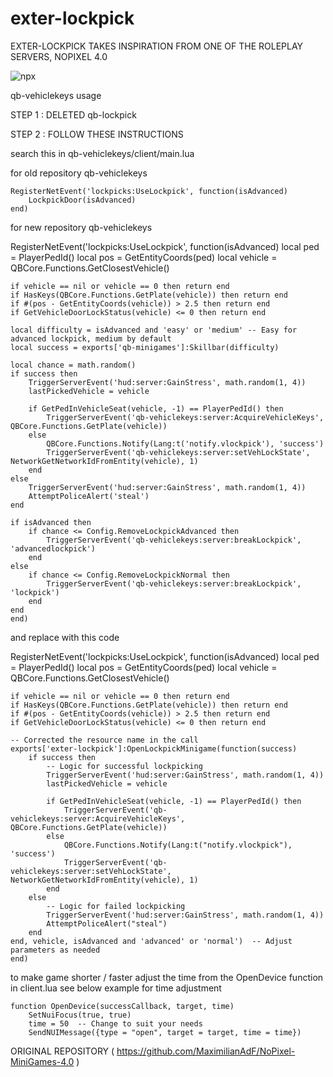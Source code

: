 # exter-lockpick
EXTER-LOCKPICK TAKES INSPIRATION FROM ONE OF THE ROLEPLAY SERVERS, NOPIXEL 4.0

![npx](https://github.com/user-attachments/assets/fbc2e0b9-a833-4b05-a205-9ab9b958dd57)


qb-vehiclekeys usage

STEP 1 : DELETED qb-lockpick

STEP 2 : FOLLOW THESE INSTRUCTIONS


search this in qb-vehiclekeys/client/main.lua

for old repository qb-vehiclekeys

    RegisterNetEvent('lockpicks:UseLockpick', function(isAdvanced)
        LockpickDoor(isAdvanced)
    end)

for new repository qb-vehiclekeys

RegisterNetEvent('lockpicks:UseLockpick', function(isAdvanced)
    local ped = PlayerPedId()
    local pos = GetEntityCoords(ped)
    local vehicle = QBCore.Functions.GetClosestVehicle()

    if vehicle == nil or vehicle == 0 then return end
    if HasKeys(QBCore.Functions.GetPlate(vehicle)) then return end
    if #(pos - GetEntityCoords(vehicle)) > 2.5 then return end
    if GetVehicleDoorLockStatus(vehicle) <= 0 then return end

    local difficulty = isAdvanced and 'easy' or 'medium' -- Easy for advanced lockpick, medium by default
    local success = exports['qb-minigames']:Skillbar(difficulty)

    local chance = math.random()
    if success then
        TriggerServerEvent('hud:server:GainStress', math.random(1, 4))
        lastPickedVehicle = vehicle

        if GetPedInVehicleSeat(vehicle, -1) == PlayerPedId() then
            TriggerServerEvent('qb-vehiclekeys:server:AcquireVehicleKeys', QBCore.Functions.GetPlate(vehicle))
        else
            QBCore.Functions.Notify(Lang:t('notify.vlockpick'), 'success')
            TriggerServerEvent('qb-vehiclekeys:server:setVehLockState', NetworkGetNetworkIdFromEntity(vehicle), 1)
        end
    else
        TriggerServerEvent('hud:server:GainStress', math.random(1, 4))
        AttemptPoliceAlert('steal')
    end

    if isAdvanced then
        if chance <= Config.RemoveLockpickAdvanced then
            TriggerServerEvent('qb-vehiclekeys:server:breakLockpick', 'advancedlockpick')
        end
    else
        if chance <= Config.RemoveLockpickNormal then
            TriggerServerEvent('qb-vehiclekeys:server:breakLockpick', 'lockpick')
        end
    end
    end)

and replace with this code

RegisterNetEvent('lockpicks:UseLockpick', function(isAdvanced)
    local ped = PlayerPedId()
    local pos = GetEntityCoords(ped)
    local vehicle = QBCore.Functions.GetClosestVehicle()

    if vehicle == nil or vehicle == 0 then return end
    if HasKeys(QBCore.Functions.GetPlate(vehicle)) then return end
    if #(pos - GetEntityCoords(vehicle)) > 2.5 then return end
    if GetVehicleDoorLockStatus(vehicle) <= 0 then return end

    -- Corrected the resource name in the call
    exports['exter-lockpick']:OpenLockpickMinigame(function(success)
        if success then
            -- Logic for successful lockpicking
            TriggerServerEvent('hud:server:GainStress', math.random(1, 4))
            lastPickedVehicle = vehicle

            if GetPedInVehicleSeat(vehicle, -1) == PlayerPedId() then
                TriggerServerEvent('qb-vehiclekeys:server:AcquireVehicleKeys', QBCore.Functions.GetPlate(vehicle))
            else
                QBCore.Functions.Notify(Lang:t("notify.vlockpick"), 'success')
                TriggerServerEvent('qb-vehiclekeys:server:setVehLockState', NetworkGetNetworkIdFromEntity(vehicle), 1)
            end
        else
            -- Logic for failed lockpicking
            TriggerServerEvent('hud:server:GainStress', math.random(1, 4))
            AttemptPoliceAlert("steal")
        end
    end, vehicle, isAdvanced and 'advanced' or 'normal')  -- Adjust parameters as needed
    end)

to make game shorter / faster adjust the time from the OpenDevice function in client.lua
see below example for time adjustment

    function OpenDevice(successCallback, target, time)
        SetNuiFocus(true, true)
        time = 50  -- Change to suit your needs 
        SendNUIMessage({type = "open", target = target, time = time})




ORIGINAL REPOSITORY
( https://github.com/MaximilianAdF/NoPixel-MiniGames-4.0 )

